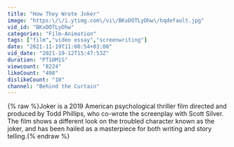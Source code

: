 ```yaml
---
title: "How They Wrote Joker"
image: "https:\/\/i.ytimg.com\/vi\/BKxDOTLyDhw\/hqdefault.jpg"
vid_id: "BKxDOTLyDhw"
categories: "Film-Animation"
tags: ["film","video essay","screenwriting"]
date: "2021-11-19T11:00:54+03:00"
vid_date: "2021-10-12T15:47:53Z"
duration: "PT10M1S"
viewcount: "8224"
likeCount: "498"
dislikeCount: "10"
channel: "Behind the Curtain"
---
```

{% raw %}Joker is a 2019 American psychological thriller film directed and produced by Todd Phillips, who co-wrote the screenplay with Scott Silver. The film shows a different look on the troubled character known as the joker, and has been hailed as a masterpiece for both writing and story telling.{% endraw %}
